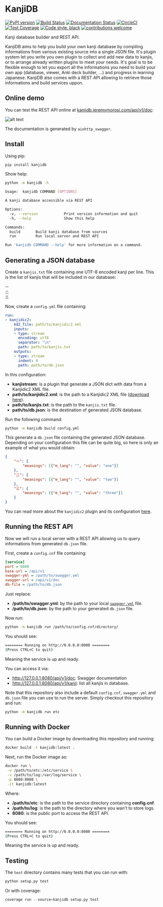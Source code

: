 # KanjiDB

[![PyPI version](https://badge.fury.io/py/kanjidb.svg)](https://badge.fury.io/py/kanjidb)
[![Build Status](https://travis-ci.org/Nauja/kanjidb.png?branch=master)](https://travis-ci.org/Nauja/kanjidb)
[![Documentation Status](https://readthedocs.org/projects/kanjidb/badge/?version=latest)](https://kanjidb.readthedocs.io/en/latest/?badge=latest)
[![CircleCI](https://circleci.com/gh/Nauja/kanjidb/tree/circleci-project-setup.svg?style=svg)](https://circleci.com/gh/Nauja/kanjidb/tree/circleci-project-setup)
[![Test Coverage](https://codeclimate.com/github/Nauja/kanjidb/badges/coverage.svg)](https://codeclimate.com/github/Nauja/kanjidb/coverage)
[![Code style: black](https://img.shields.io/badge/code%20style-black-000000.svg)](https://github.com/psf/black)
[![contributions welcome](https://img.shields.io/badge/contributions-welcome-brightgreen.svg?style=flat)](https://github.com/Nauja/kanjidb/issues)

Kanji database builder and REST API.

KanjiDB aims to help you build your own kanji database by compiling
informations from various existing source into a single JSON file.
It's plugin system let you write you own plugin to collect and add new data to kanjis,
or to arrange already written plugins to meet your needs. It's goal
is to be flexible enough to let you export all the informations you
need to build your own app (database, viewer, Anki deck builder, ...) and
progress in learning Japanese. KanjiDB also comes with a REST API allowing to
retrieve those informations and build services uppon.

## Online demo

You can test the REST API online at [kanjidb.jeremymorosi.com/api/v1/doc](http://kanjidb.jeremymorosi.com/api/v1/doc):

![alt text](http://cdn.jeremymorosi.com/kanjidb/swagger_preview.png "Preview")

The documentation is generated by `aiohttp_swagger`.

## Install

Using pip:

```bash
pip install kanjidb
```

Show help:

```bash
python -m kanjidb -h

Usage:  kanjidb COMMAND [OPTIONS]

A kanji database accessible via REST API

Options:
  -v, --version            Print version information and quit
  -h, --help               Show this help

Commands:
  build       Build kanji database from sources
  run         Run local server and REST API

Run 'kanjidb COMMAND --help' for more information on a command.

```

## Generating a JSON database

Create a `kanjis.txt` file containing one UTF-8 encoded kanji per line. This is the list of kanjis
that will be included in our database:

```
一
二
三
```

Now, create a `config.yml` file containing:

```yaml
run:
- kanjidic2:
    kd2_file: path/to/kanjidic2.xml
    inputs:
    - type: stream
      encoding: utf8
      separator: "\n"
      path: path/to/kanjis.txt
    outputs:
    - type: stream
      indent: 4
      path: path/to/db.json
```

In this configuration:
  * **kanjistream**: is a plugin that generate a JSON dict with data from a Kanjidic2 XML file.
  * **path/to/kanjidic2.xml**: is the path to a Kanjidic2 XML file ([download here](http://www.edrdg.org/wiki/index.php/KANJIDIC_Project)).
  * **path/to/kanjis.txt**: is the path to the `kanjis.txt` file.
  * **path/to/db.json**: is the destination of generated JSON database.

Run the following command:

```bash
python -m kanjidb build config.yml
```

This generate a `db.json` file containing the generated JSON database.
Depending on your configuration this file can be quite big, so here is only an example of what you
would obtain:

```json
{
    "一": {
        "meanings": [{"m_lang": "", "value": "one"}]
    },
    "二": {
        "meanings": [{"m_lang": "", "value": "two"}]
    },
    "三": {
        "meanings": [{"m_lang": "", "value": "three"}]
    }
}
```

You can read more about the `kanjidic2` plugin and its configuration [here](https://kanjidb.readthedocs.io/en/latest/plugins.html#kanjidic2).

## Running the REST API

Now we will run a local server with a REST API allowing us to query informations from generated `db.json` file.

First, create a `config.cnf` file containing:

```ini
[service]
port = 8080
base-url = /api/v1
swagger-yml = /path/to/swagger.yml
swagger-url = /api/v1/doc
db-file = /path/to/db.json
```

Just replace:
  * **/path/to/swagger.yml**: by the path to your local [`swagger.yml`](https://github.com/Nauja/kanjidb/blob/master/etc/swagger.yml) file.
  * **/path/to/db.json**: by the path to your generated `db.json` file.

Now run:

```bash
python -m kanjidb run /path/to/config.cnf/directory/
```

You should see:

```bash
======== Running on http://0.0.0.0:8080 ========
(Press CTRL+C to quit)

```

Meaning the service is up and ready.

You can access it via:
 * http://127.0.0.1:8080/api/v1/doc: Swagger documentation
 * http://127.0.0.1:8080/api/v1/kanji: list all kanjis in database.

Note that this repository also include a default `config.cnf`, `swagger.yml` and
`db.json` file you can use to run the server. Simply checkout this repository and run:

```bash
python -m kanjidb run etc
```

## Running with Docker

You can build a Docker image by downloading this repository and running:

```bash
docker build -t kanjidb:latest .
```

Next, run the Docker image as:

```bash
docker run \
 -v /path/to/etc:/etc/service \
 -v /path/to/log:/var/log/service \
 -p 8080:8080 \
 -it kanjidb:latest
```

Where:
  * **/path/to/etc**: is the path to the service directory containing **config.cnf**.
  * **/path/to/log**: is the path to the directory where you wan't to store logs.
  * **8080**: is the public port to access the REST API.

You should see:

```bash
======== Running on http://0.0.0.0:8080 ========
(Press CTRL+C to quit)

```

Meaning the service is up and ready.

## Testing

The `test` directory contains many tests that you can run with:

```python
python setup.py test
```

Or with coverage:

```python
coverage run --source=kanjidb setup.py test
```
